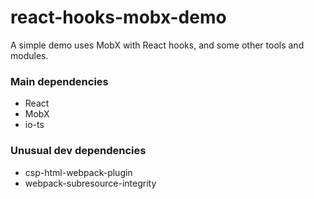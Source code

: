 # react-hooks-mobx-demo

A simple demo uses MobX with React hooks, and some other tools and modules.

### Main dependencies

* React
* MobX
* io-ts

### Unusual dev dependencies

* csp-html-webpack-plugin
* webpack-subresource-integrity
